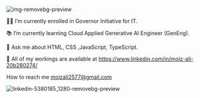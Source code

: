 
![img-removebg-preview](https://github.com/moiz257/moiz257/assets/168088647/2cc7603c-4276-4925-b3c3-462458541d03)




👨‍🎓 I’m currently enrolled in Governor Initiative for IT.

📚 I’m currently learning Cloud Applied Generative AI Engineer (GenEng).

💬 Ask me about HTML, CSS ,JavaScript, TypeScript.

🔗 All of my workings are available at https://www.linkedin.com/in/moiz-ali-20b280274/

How to reach me moizali2577@gmail.com




![linkedin-5380185_1280-removebg-preview](https://github.com/moiz257/moiz257/assets/168088647/0c580bd7-595d-4af6-b5c1-08437091cdd9)
